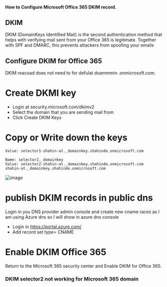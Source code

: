 #### How to Configure Microsoft Office 365 DKIM record.

## DKIM
DKIM (DomainKeys Identified Mail)  is the second authentication method that helps with verifying mail sent from your Office 365 is legitimate. Together with SPF and DMARC, this prevents attackers from spoofing your emails

## Configure DKIM for Office 365
DKIM reacoad does not need to for defulat doammmin .onmicrosoft.com. 

# Create DKMI key 


- Login at security.microsoft.com/dkimv2
- Select the domain that you are sending mail from
- Click Create DKIM Keys

# Copy or Write down the keys
``` Name: selector1._domainkey
Value: selector1-shahin-at._domainkey.shahinde.onmicrosoft.com

Name: selector2._domainkey
Value: selector2-shahin-at._domainkey.shahinde.onmicrosoft.com
shahin-at._domainkey.shahinde.onmicrosoft.com
``` 

![image](https://github.com/shahin4s/Deployement/assets/26712617/2ff08985-ab26-4195-807a-9532ba7704dd)

# publish DKIM records in public dns
Login in you DNS provider admin console and create new cname races as I am using Azure dns so I will show in azure dns console 
- Login in https://portal.azure.com/
- Add record set type= CNAME


# Enable DKIM Office 365 
Return to the Microsoft 365 security center and Enable DKIM for Office 365.


### DKIM selector2 not working for Microsoft 365 domain
